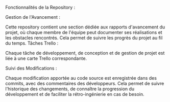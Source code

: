 Fonctionnalités de la Repository :

Gestion de l'Avancement :

Cette repository contient une section dédiée aux rapports d'avancement du projet, où chaque membre de l'équipe peut documenter ses réalisations et les obstacles rencontrés. Cela permet de suivre les progrès du projet au fil du temps.
Tâches Trello :

Chaque tâche de développement, de conception et de gestion de projet est liée à une carte Trello correspondante.

Suivi des Modifications :

Chaque modification apportée au code source est enregistrée dans des commits, avec des commentaires des développeurs. Cela permet de suivre l'historique des changements, de connaître la progression du développement et de faciliter la rétro-ingénierie en cas de besoin.
